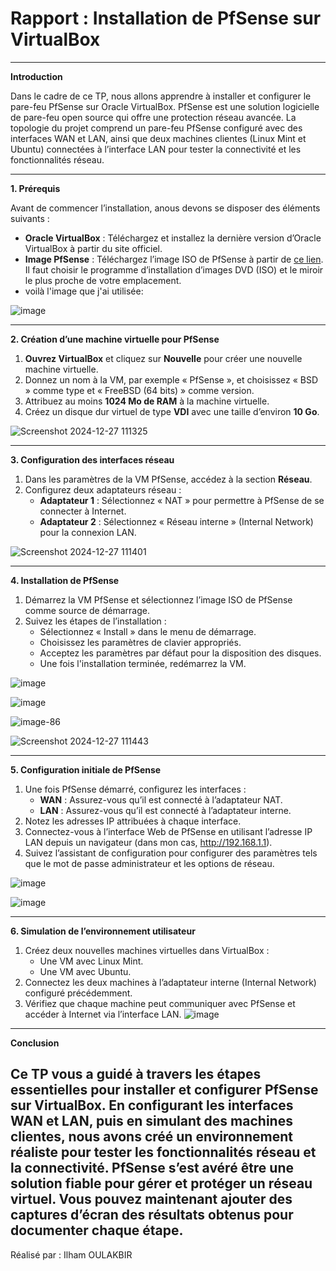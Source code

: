 # **Rapport : Installation de PfSense sur VirtualBox**

---

**Introduction**

Dans le cadre de ce TP, nous allons apprendre à installer et configurer le pare-feu PfSense sur Oracle VirtualBox. PfSense est une solution logicielle de pare-feu open source qui offre une protection réseau avancée. La topologie du projet comprend un pare-feu PfSense configuré avec des interfaces WAN et LAN, ainsi que deux machines clientes (Linux Mint et Ubuntu) connectées à l’interface LAN pour tester la connectivité et les fonctionnalités réseau.

---

**1. Prérequis**

Avant de commencer l’installation, anous devons se disposer des éléments suivants :

- **Oracle VirtualBox** : Téléchargez et installez la dernière version d’Oracle VirtualBox à partir du site officiel.
- **Image PfSense** : Téléchargez l’image ISO de PfSense à partir de [ce lien](https://getlabsdone.com/how-to-install-pfsense-on-virtualbox/). Il faut choisir le programme d’installation d’images DVD (ISO) et le miroir le plus proche de votre emplacement.
- voilà l'image que j'ai utilisée:


![image](https://github.com/user-attachments/assets/ce30cf65-a6fc-4953-a15d-7f1f4e31413f)


---

**2. Création d’une machine virtuelle pour PfSense**

1. **Ouvrez VirtualBox** et cliquez sur **Nouvelle** pour créer une nouvelle machine virtuelle.
2. Donnez un nom à la VM, par exemple « PfSense », et choisissez « BSD » comme type et « FreeBSD (64 bits) » comme version.
3. Attribuez au moins **1024 Mo de RAM** à la machine virtuelle.
4. Créez un disque dur virtuel de type **VDI** avec une taille d’environ **10 Go**.


![Screenshot 2024-12-27 111325](https://github.com/user-attachments/assets/50559f09-83f7-4669-b715-ee6aa9a513c4)


---

**3. Configuration des interfaces réseau**

1. Dans les paramètres de la VM PfSense, accédez à la section **Réseau**.
2. Configurez deux adaptateurs réseau :
   - **Adaptateur 1** : Sélectionnez « NAT » pour permettre à PfSense de se connecter à Internet.
   - **Adaptateur 2** : Sélectionnez « Réseau interne » (Internal Network) pour la connexion LAN.


![Screenshot 2024-12-27 111401](https://github.com/user-attachments/assets/c4297794-7d96-4e16-aee1-378ecc71d11f)

---

**4. Installation de PfSense**

1. Démarrez la VM PfSense et sélectionnez l’image ISO de PfSense comme source de démarrage.
2. Suivez les étapes de l’installation :
   - Sélectionnez « Install » dans le menu de démarrage.
   - Choisissez les paramètres de clavier appropriés.
   - Acceptez les paramètres par défaut pour la disposition des disques.
   - Une fois l'installation terminée, redémarrez la VM.

![image](https://github.com/user-attachments/assets/e85e5eaa-07ae-40ae-b279-4e407188c318)

![image](https://github.com/user-attachments/assets/989285a4-0b03-48e8-b6ab-9847d6c1669d)

![image-86](https://github.com/user-attachments/assets/80d0c2da-f91f-4df6-95c8-aa42f84e4cf4)

![Screenshot 2024-12-27 111443](https://github.com/user-attachments/assets/8f0a76d8-3160-4925-bed0-002197965f17)

---

**5. Configuration initiale de PfSense**

1. Une fois PfSense démarré, configurez les interfaces :
   - **WAN** : Assurez-vous qu’il est connecté à l’adaptateur NAT.
   - **LAN** : Assurez-vous qu’il est connecté à l’adaptateur interne.
2. Notez les adresses IP attribuées à chaque interface.
3. Connectez-vous à l’interface Web de PfSense en utilisant l’adresse IP LAN depuis un navigateur (dans mon cas, http://192.168.1.1).
4. Suivez l’assistant de configuration pour configurer des paramètres tels que le mot de passe administrateur et les options de réseau.

![image](https://github.com/user-attachments/assets/48688a75-7287-4a6c-aca0-6ad2e796be61)

![image](https://github.com/user-attachments/assets/17b4db11-016c-4935-910e-90188d56beb6)

---

**6. Simulation de l’environnement utilisateur**

1. Créez deux nouvelles machines virtuelles dans VirtualBox :
   - Une VM avec Linux Mint.
   - Une VM avec Ubuntu.
2. Connectez les deux machines à l’adaptateur interne (Internal Network) configuré précédemment.
3. Vérifiez que chaque machine peut communiquer avec PfSense et accéder à Internet via l’interface LAN.
![image](https://github.com/user-attachments/assets/3b36099f-bca5-4d3c-8b71-49a61ad19852)


---

**Conclusion**

Ce TP vous a guidé à travers les étapes essentielles pour installer et configurer PfSense sur VirtualBox. En configurant les interfaces WAN et LAN, puis en simulant des machines clientes, nous avons créé un environnement réaliste pour tester les fonctionnalités réseau et la connectivité. PfSense s’est avéré être une solution fiable pour gérer et protéger un réseau virtuel. Vous pouvez maintenant ajouter des captures d’écran des résultats obtenus pour documenter chaque étape.
---
Réalisé par : Ilham OULAKBIR

